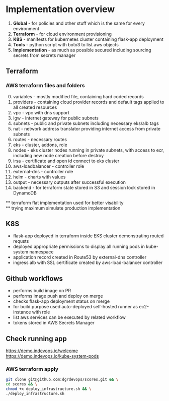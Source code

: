 # Implementation overview

1. **Global** - for policies and other stuff which is the same for every environment
2. **Terraform** - for cloud environment provisioning
3. **K8S** - manifests for kubernetes cluster containing flask-app deployment
4. **Tools** - python script with boto3 to list aws objects
5. **Implementation** -  as much as possible secured including sourcing secrets from secrets manager

## Terraform

### AWS terraform files and folders

0. variables - mostly modified file, containing hard coded records
1. providers - containing cloud provider records and default tags applied to all created resources
2. vpc - vpc with dns support
3. igw - internet gateway for public subnets
4. subnets - public and private subnets including necessary eks/alb tags
5. nat - network address translator providing internet access from private subnets
6. routes - necessary routes
7. eks - cluster, addons, role
8. nodes - eks cluster nodes running in private subnets, with access to ecr, including new node creation before destroy
9. irsa - certificate and open id connect to eks cluster
10. aws-loadbalancer - controller role
11. external-dns - controller role
12. helm - charts with values
13. output - necessary outputs after successful execution
14. backend - for terraform state stored in S3 and session lock stored in DynamoDB

** terraform flat implementation used for better visability <br>
** trying maximum simulate production implementation

## K8S

- flask-app deployed in terraform inside EKS cluster demonstrating routed requsts
- deployed appropriate permissions to display all running pods in kube-system namespace
- application record created in Route53 by external-dns controller
- ingress alb with SSL certificate created by aws-load-balancer controller


## Github workflows

- performs build image on PR
- performs image push and deploy on merge
- checks flask-app deployment status on merge
- for build purpose used auto-deployed self-hosted runner as ec2-instance with role
- list aws services can be executed by related workflow
- tokens stored in AWS Secrets Manager

## Check running app

<a href="https://demo.indevops.io/welcome" target="_blank">https://demo.indevops.io/welcome</a><br>
<a href="https://demo.indevops.io/kube-system-pods" target="_blank">https://demo.indevops.io/kube-system-pods</a>

### AWS terraform apply

```sh
git clone git@github.com:dgrdevops/scores.git && \
cd scores && \
chmod +x deploy_infrastructure.sh && \
./deploy_infrastructure.sh
```
